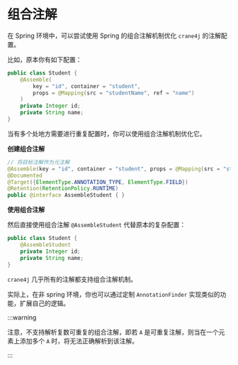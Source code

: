 # 组合注解

在 Spring 环境中，可以尝试使用 Spring 的组合注解机制优化 `crane4j` 的注解配置。

比如，原本你有如下配置：

~~~java
public class Student {
    @Assemble(
        key = "id", container = "student", 
        props = @Mapping(src = "studentName", ref = "name")
    )
    private Integer id;
    private String name;
}
~~~

当有多个处地方需要进行重复配置时，你可以使用组合注解机制优化它。

**创建组合注解**

~~~java
// 将目标注解作为元注解
@Assemble(key = "id", container = "student", props = @Mapping(src = "studentName", ref = "name"))
@Documented
@Target({ElementType.ANNOTATION_TYPE, ElementType.FIELD})
@Retention(RetentionPolicy.RUNTIME)
public @interface AssembleStudent { }
~~~

**使用组合注解**

然后直接使用组合注解 `@AssembleStudent` 代替原本的复杂配置：

~~~java
public class Student {
    @AssembleStudent
    private Integer id;
    private String name;
}
~~~

`crane4j` 几乎所有的注解都支持组合注解机制。

实际上，在非 spring 环境，你也可以通过定制 `AnnotationFinder` 实现类似的功能，扩展自己的逻辑。

:::warning

注意，不支持解析复数可重复的组合注解，即若 `A` 是可重复注解，则当在一个元素上添加多个 `A` 时，将无法正确解析到该注解。

:::